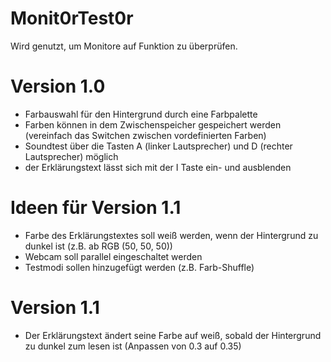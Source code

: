 # Monit0rTest0r
Wird genutzt, um Monitore auf Funktion zu überprüfen.

# Version 1.0
- Farbauswahl für den Hintergrund durch eine Farbpalette
- Farben können in dem Zwischenspeicher gespeichert werden (vereinfach das Switchen zwischen vordefinierten Farben)
- Soundtest über die Tasten A (linker Lautsprecher) und D (rechter Lautsprecher) möglich
- der Erklärungstext lässt sich mit der I Taste ein- und ausblenden

# Ideen für Version 1.1
- Farbe des Erklärungstextes soll weiß werden, wenn der Hintergrund zu dunkel ist (z.B. ab RGB (50, 50, 50))
- Webcam soll parallel eingeschaltet werden
- Testmodi sollen hinzugefügt werden (z.B. Farb-Shuffle)

# Version 1.1
- Der Erklärungstext ändert seine Farbe auf weiß, sobald der Hintergrund zu dunkel zum lesen ist (Anpassen von 0.3 auf 0.35)

